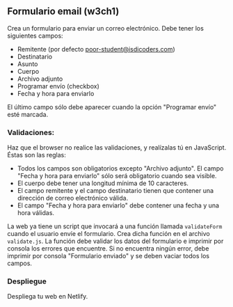 ## Formulario email (w3ch1)

Crea un formulario para enviar un correo electrónico. Debe tener los siguientes campos:

- Remitente (por defecto poor-student@isdicoders.com)
- Destinatario
- Asunto
- Cuerpo
- Archivo adjunto
- Programar envío (checkbox)
- Fecha y hora para enviarlo

El último campo sólo debe aparecer cuando la opción "Programar envío" esté marcada.

### Validaciones:

Haz que el browser no realice las validaciones, y realízalas tú en JavaScript. Éstas son las reglas:

- Todos los campos son obligatorios excepto "Archivo adjunto". El campo "Fecha y hora para enviarlo" sólo será obligatorio cuando sea visible.
- El cuerpo debe tener una longitud mínima de 10 caracteres.
- El campo remitente y el campo destinatario tienen que contener una dirección de correo electrónico válida.
- El campo "Fecha y hora para enviarlo" debe contener una fecha y una hora válidas.

La web ya tiene un script que invocará a una función llamada `validateForm` cuando el usuario envíe el formulario. Crea dicha función en el archivo `validate.js`. La función debe validar los datos del formulario e imprimir por consola los errores que encuentre. Si no encuentra ningún error, debe imprimir por consola "Formulario enviado" y se deben vaciar todos los campos.

### Despliegue

Despliega tu web en Netlify.
